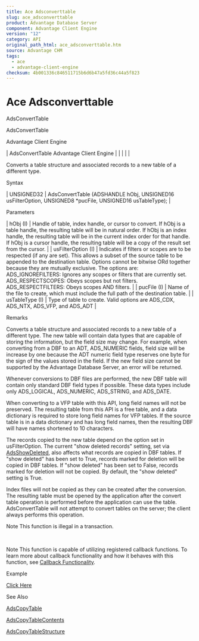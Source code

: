 ```yaml
---
title: Ace Adsconverttable
slug: ace_adsconverttable
product: Advantage Database Server
component: Advantage Client Engine
version: "12"
category: API
original_path_html: ace_adsconverttable.htm
source: Advantage CHM
tags:
  - ace
  - advantage-client-engine
checksum: 4b001336c846511715b6d6b47a5fd36c44a5f823
---
```


# Ace Adsconverttable

AdsConvertTable

AdsConvertTable

Advantage Client Engine

| AdsConvertTable  Advantage Client Engine |  |  |  |  |

Converts a table structure and associated records to a new table of a different type.

Syntax

| UNSIGNED32 | AdsConvertTable (ADSHANDLE hObj,  UNSIGNED16 usFilterOption,  UNSIGNED8 \*pucFile,  UNSIGNED16 usTableType); |

Parameters

| hObj (I) | Handle of table, index handle, or cursor to convert. If hObj is a table handle, the resulting table will be in natural order. If hObj is an index handle, the resulting table will be in the current index order for that handle. If hObj is a cursor handle, the resulting table will be a copy of the result set from the cursor. |
| usFilterOption (I) | Indicates if filters or scopes are to be respected (if any are set). This allows a subset of the source table to be appended to the destination table. Options cannot be bitwise ORd together because they are mutually exclusive. The options are:  ADS\_IGNOREFILTERS: Ignores any scopes or filters that are currently set.  ADS\_RESPECTSCOPES: Obeys scopes but not filters.  ADS\_RESPECTFILTERS: Obeys scopes AND filters. |
| pucFile (I) | Name of the file to create, which must include the full path of the destination table. |
| usTableType (I) | Type of table to create. Valid options are ADS\_CDX, ADS\_NTX, ADS\_VFP, and ADS\_ADT |

Remarks

Converts a table structure and associated records to a new table of a different type. The new table will contain data types that are capable of storing the information, but the field size may change. For example, when converting from a DBF to an ADT, ADS\_NUMERIC fields, field size will be increase by one because the ADT numeric field type reserves one byte for the sign of the values stored in the field. If the new field size cannot be supported by the Advantage Database Server, an error will be returned.

Whenever conversions to DBF files are performed, the new DBF table will contain only standard DBF field types if possible. These data types include only ADS\_LOGICAL, ADS\_NUMERIC, ADS\_STRING, and ADS\_DATE.

When converting to a VFP table with this API, long field names will not be preserved. The resulting table from this API is a free table, and a data dictionary is required to store long field names for VFP tables. If the source table is in a data dictionary and has long field names, then the resulting DBF will have names shortened to 10 characters.

The records copied to the new table depend on the option set in usFilterOption. The current "show deleted records" setting, set via [AdsShowDeleted](ace_adsshowdeleted.md), also affects what records are copied in DBF tables. If "show deleted" has been set to True, records marked for deletion will be copied in DBF tables. If "show deleted" has been set to False, records marked for deletion will not be copied. By default, the "show deleted" setting is True.

Index files will not be copied as they can be created after the conversion. The resulting table must be opened by the application after the convert table operation is performed before the application can use the table. AdsConvertTable will not attempt to convert tables on the server; the client always performs this operation.

Note This function is illegal in a transaction.

 

Note This function is capable of utilizing registered callback functions. To learn more about callback functionality and how it behaves with this function, see [Callback Functionality](master_callback_functionality.md).

Example

[Click Here](ace_more_examples.md#adsconverttableexample)

See Also

[AdsCopyTable](ace_adscopytable.md)

[AdsCopyTableContents](ace_adscopytablecontents.md)

[AdsCopyTableStructure](ace_adscopytablestructure.md)
